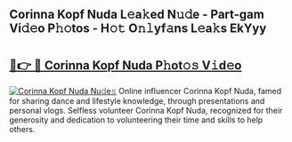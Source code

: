 ## Corinna Kopf Nuda L𝚎a𝚔ed N𝚞𝚍e - Part-gam Vi𝚍𝚎o P𝚑𝚘tos - H𝚘𝚝 O𝚗𝚕yf𝚊ns L𝚎a𝚔s EkYyy

# <h2><a href="http://kfbta1.oniu.top/?m=Corinna+Kopf+Nuda">🔗👉 🔴 Corinna Kopf Nuda P𝚑ot𝚘𝚜 V𝚒d𝚎o</a></h2>

[![Corinna Kopf Nuda Nu𝚍e𝚜](https://i.imgur.com/0qMVB7G.gif)](http://kfbta1.oniu.top/?m=Corinna+Kopf+Nuda)
Online influencer Corinna Kopf Nuda, famed for sharing dance and lifestyle knowledge, through presentations and personal vlogs. Selfless volunteer Corinna Kopf Nuda, recognized for their generosity and dedication to volunteering their time and skills to help others.  
